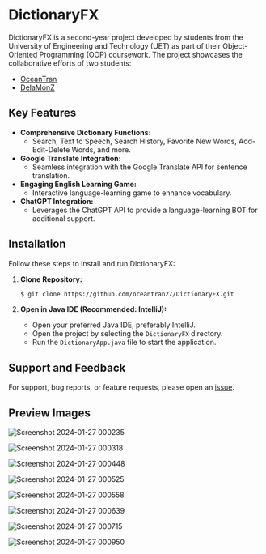# DictionaryFX

DictionaryFX is a second-year project developed by students from the University of Engineering and Technology (UET) as part of their Object-Oriented Programming (OOP) coursework. The project showcases the collaborative efforts of two students:

- [OceanTran](https://github.com/oceantran27)
- [DelaMonZ](https://github.com/delamonz)

## Key Features

- **Comprehensive Dictionary Functions:**
  - Search, Text to Speech, Search History, Favorite New Words, Add-Edit-Delete Words, and more.
- **Google Translate Integration:**
  - Seamless integration with the Google Translate API for sentence translation.
- **Engaging English Learning Game:**
  - Interactive language-learning game to enhance vocabulary.
- **ChatGPT Integration:**
  - Leverages the ChatGPT API to provide a language-learning BOT for additional support.

## Installation

Follow these steps to install and run DictionaryFX:

1. **Clone Repository:**
   ```bash
   $ git clone https://github.com/oceantran27/DictionaryFX.git
   ```

2. **Open in Java IDE (Recommended: IntelliJ):**
   - Open your preferred Java IDE, preferably IntelliJ.
   - Open the project by selecting the `DictionaryFX` directory.
   - Run the `DictionaryApp.java` file to start the application.

## Support and Feedback

For support, bug reports, or feature requests, please open an [issue](https://github.com/oceantran27/DictionaryFX/issues).

## Preview Images

![Screenshot 2024-01-27 000235](https://github.com/oceantran27/DictionaryFX/assets/89170516/43774c7c-8849-4860-8d5f-34ba57b9bc69)

![Screenshot 2024-01-27 000318](https://github.com/oceantran27/DictionaryFX/assets/89170516/0f284ae4-0fbf-4a26-a99a-f2bbb53a61ce)

![Screenshot 2024-01-27 000448](https://github.com/oceantran27/DictionaryFX/assets/89170516/5b7aa6fc-76f4-46c0-bce7-64ec7d4f4115)

![Screenshot 2024-01-27 000525](https://github.com/oceantran27/DictionaryFX/assets/89170516/f14be2b4-0fd4-4a04-b390-a6720975ee16)

![Screenshot 2024-01-27 000558](https://github.com/oceantran27/DictionaryFX/assets/89170516/f10e3720-e888-4b8c-aa9c-c7e95fccab5b)

![Screenshot 2024-01-27 000639](https://github.com/oceantran27/DictionaryFX/assets/89170516/83baa25f-a2c1-47a6-a782-715b99726811)

![Screenshot 2024-01-27 000715](https://github.com/oceantran27/DictionaryFX/assets/89170516/8a6f618f-ccb7-43f9-a6b7-9a496645047a)

![Screenshot 2024-01-27 000950](https://github.com/oceantran27/DictionaryFX/assets/89170516/1f2f2de9-7f87-4012-95a1-e17b0a951d4a)
